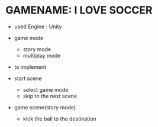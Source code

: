 # GAMENAME: I LOVE SOCCER
- used Engine : Unity

- game mode
  - story mode
  - multiplay mode

- to implement
- start scene
  - select game mode
  - skip to the next scene

- game scene(story mode)
  - kick the ball to the destination
  
